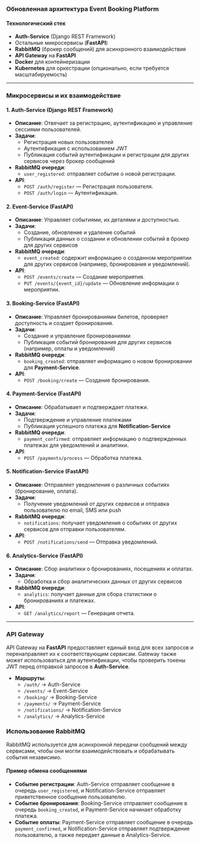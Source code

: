 ### **Обновленная архитектура Event Booking Platform**

#### Технологический стек

- **Auth-Service** (Django REST Framework)
- Остальные микросервисы (**FastAPI**)
- **RabbitMQ** (брокер сообщений) для асинхронного взаимодействия
- **API Gateway** на **FastAPI**
- **Docker** для контейнеризации
- **Kubernetes** для оркестрации (опционально, если требуется масштабируемость)

---

### **Микросервисы и их взаимодействие**

#### 1. **Auth-Service (Django REST Framework)**

   - **Описание**: Отвечает за регистрацию, аутентификацию и управление сессиями пользователей.
   - **Задачи**:
     - Регистрация новых пользователей
     - Аутентификация с использованием JWT
     - Публикация событий аутентификации и регистрации для других сервисов через брокер сообщений
   - **RabbitMQ очереди**:
     - `user_registered`: отправляет событие о новой регистрации.
   - **API**:
     - `POST /auth/register` — Регистрация пользователя.
     - `POST /auth/login` — Аутентификация.

#### 2. **Event-Service (FastAPI)**

   - **Описание**: Управляет событиями, их деталями и доступностью.
   - **Задачи**:
     - Создание, обновление и удаление событий
     - Публикация данных о создании и обновлении событий в брокер для других сервисов
   - **RabbitMQ очереди**:
     - `event_created`: содержит информацию о созданном мероприятии для других сервисов (например, бронирования и уведомлений).
   - **API**:
     - `POST /events/create` — Создание мероприятия.
     - `PUT /events/{event_id}/update` — Обновление информации о мероприятии.

#### 3. **Booking-Service (FastAPI)**

   - **Описание**: Управляет бронированиями билетов, проверяет доступность и создает бронирования.
   - **Задачи**:
     - Создание и управление бронированиями
     - Публикация событий бронирования для других сервисов (например, оплаты и уведомлений)
   - **RabbitMQ очереди**:
     - `booking_created`: отправляет информацию о новом бронировании для **Payment-Service**.
   - **API**:
     - `POST /booking/create` — Создание бронирования.

#### 4. **Payment-Service (FastAPI)**

   - **Описание**: Обрабатывает и подтверждает платежи.
   - **Задачи**:
     - Подтверждение и управление платежами
     - Публикация успешного платежа для **Notification-Service**
   - **RabbitMQ очереди**:
     - `payment_confirmed`: отправляет информацию о подтвержденных платежах для уведомлений и аналитики.
   - **API**:
     - `POST /payments/process` — Обработка платежа.

#### 5. **Notification-Service (FastAPI)**

   - **Описание**: Отправляет уведомления о различных событиях (бронирование, оплата).
   - **Задачи**:
     - Получение уведомлений от других сервисов и отправка пользователю по email, SMS или push
   - **RabbitMQ очереди**:
     - `notifications`: получает уведомления о событиях от других сервисов для отправки пользователям.
   - **API**:
     - `POST /notifications/send` — Отправка уведомлений.

#### 6. **Analytics-Service (FastAPI)**

   - **Описание**: Сбор аналитики о бронированиях, посещениях и оплатах.
   - **Задачи**:
     - Обработка и сбор аналитических данных от других сервисов
   - **RabbitMQ очереди**:
     - `analytics`: получает данные для сбора статистики о бронированиях и платежах.
   - **API**:
     - `GET /analytics/report` — Генерация отчета.

---

### **API Gateway**

API Gateway на **FastAPI** предоставляет единый вход для всех запросов и перенаправляет их к соответствующим сервисам. Gateway также может использоваться для аутентификации, чтобы проверить токены JWT перед отправкой запросов в **Auth-Service**.

- **Маршруты**:
  - `/auth/` → Auth-Service
  - `/events/` → Event-Service
  - `/booking/` → Booking-Service
  - `/payments/` → Payment-Service
  - `/notifications/` → Notification-Service
  - `/analytics/` → Analytics-Service

### **Использование RabbitMQ**

RabbitMQ используется для асинхронной передачи сообщений между сервисами, чтобы они могли взаимодействовать и обрабатывать события независимо.

#### Пример обмена сообщениями

- **Событие регистрации**: Auth-Service отправляет сообщение в очередь `user_registered`, и Notification-Service отправляет приветственное сообщение пользователю.
- **Событие бронирования**: Booking-Service отправляет сообщение в очередь `booking_created`, и Payment-Service начинает обработку платежа.
- **Событие оплаты**: Payment-Service отправляет сообщение в очередь `payment_confirmed`, и Notification-Service отправляет подтверждение пользователю, а также передает данные в Analytics-Service.

